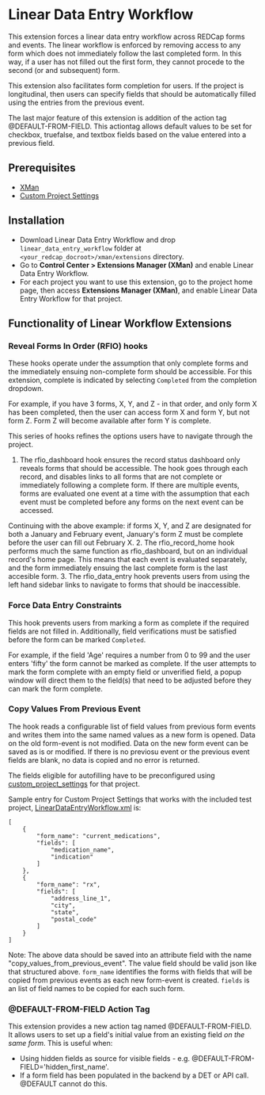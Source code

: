 # Linear Data Entry Workflow

This extension forces a linear data entry workflow across REDCap forms and events. The linear workflow is enforced by removing access to any form which does not immediately follow the last completed form. In this way, if a user has not filled out the first form, they cannot procede to the second (or and subsequent) form.

This extension also facilitates form completion for users. If the project is longitudinal, then users can specify fields that should be automatically filled using the entries from the previous event.

The last major feature of this extension is addition of the action tag @DEFAULT-FROM-FIELD. This actiontag allows default values to be set for checkbox, truefalse, and textbox fields based on the value entered into a previous field.

## Prerequisites
- [XMan](https://github.com/ctsit/xman)
- [Custom Project Settings](https://github.com/ctsit/custom_project_settings)

## Installation
- Download Linear Data Entry Workflow and drop `linear_data_entry_workflow` folder at `<your_redcap_docroot>/xman/extensions` directory.
- Go to **Control Center > Extensions Manager (XMan)** and enable Linear Data Entry Workflow.
- For each project you want to use this extension, go to the project home page, then access **Extensions Manager (XMan)**, and enable Linear Data Entry Workflow for that project.


## Functionality of Linear Workflow Extensions

### Reveal Forms In Order (RFIO) hooks

These hooks operate under the assumption that only complete forms and the immediately ensuing non-complete form should be accessible. For this extension, complete is indicated by selecting `Completed` from the completion dropdown.

For example, if you have 3 forms, X, Y, and Z - in that order, and only form X has been completed, then the user can access form X and form Y, but not form Z. Form Z will become available after form Y is complete.

This series of hooks refines the options users have to navigate through the project.

1. The rfio\_dashboard hook ensures the record status dashboard only reveals forms that should be accessible. The hook goes through each record, and disables links to all forms that are not complete or immediately following a complete form. If there are multiple events, forms are evaluated one event at a time with the assumption that each event must be completed before any forms on the next event can be accessed.

Continuing with the above example: if forms X, Y, and Z are designated for both a January and February event, January's form Z must be complete before the user can fill out February X.
2. The rfio\_record\_home hook performs much the same function as rfio_dashboard, but on an individual record's home page. This means that each event is evaluated separately, and the form immediately ensuing the last complete form is the last accesible form.
3. The rfio\_data\_entry hook prevents users from using the left hand sidebar links to navigate to forms that should be inaccessible.

### Force Data Entry Constraints

This hook prevents users from marking a form as complete if the required fields are not filled in. Additionally, field verifications must be satisfied before the form can be marked `Completed`.

For example, if the field 'Age' requires a number from 0 to 99 and the user enters 'fifty' the form cannot be marked as complete. If the user attempts to mark the form complete with an empty field or unverified field, a popup window will direct them to the field(s) that need to be adjusted before they can mark the form complete.


### Copy Values From Previous Event

The hook reads a configurable list of field values from previous form events and writes them into the same named values as a new form is opened. Data on the old form-event is not modified. Data on the new form event can be saved as is or modified. If there is no previosu event or the previous event fields are blank, no data is copied and no error is returned.

The fields eligible for autofilling have to be preconfigured using [custom_project_settings](https://github.com/ctsit/custom_project_settings) for that project.

Sample entry for Custom Project Settings that works with the included test project, [LinearDataEntryWorkflow.xml](LinearDataEntryWorkflow.xml) is:

    [
        {
            "form_name": "current_medications",
            "fields": [
                "medication_name",
                "indication"
            ]
        },
        {
            "form_name": "rx",
            "fields": [
                "address_line_1",
                "city",
                "state",
                "postal_code"
            ]
        }
    ]

Note: The above data should be saved into an attribute field with the name "copy_values_from_previous_event".  The value field should be valid json like that structured above.  `form_name` identifies the forms with fields that will be copied from previous events as each new form-event is created.  `fields` is an list of field names to be copied for each such form.


### @DEFAULT-FROM-FIELD Action Tag

This extension provides a new action tag named @DEFAULT-FROM-FIELD. It allows users to set up a field's initial value from an existing field _on the same form_. This is useful when:
- Using hidden fields as source for visible fields - e.g. @DEFAULT-FROM-FIELD='hidden_first_name'.
- If a form field has been populated in the backend by a DET or API call. @DEFAULT cannot do this.

